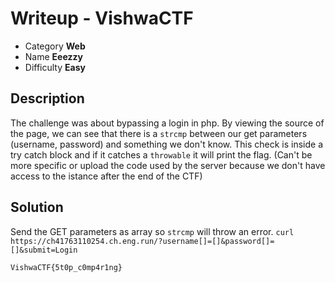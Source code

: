 # **Writeup - VishwaCTF**

* Category **Web**
* Name **Eeezzy**
* Difficulty **Easy**

## Description
The challenge was about bypassing a login in php.
By viewing the source of the page, we can see that there is a `strcmp` between our get parameters (username, password) and something we don't know.
This check is inside a try catch block and if it catches a `throwable` it will print the flag.
(Can't be more specific or upload the code used by the server because we don't have access to the istance after the end of the CTF)

## Solution
Send the GET parameters as array so `strcmp` will throw an error.
`curl https://ch41763110254.ch.eng.run/?username[]=[]&password[]=[]&submit=Login`

`VishwaCTF{5t0p_c0mp4r1ng}`
